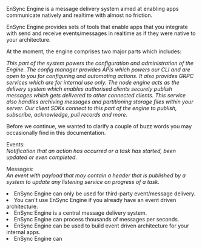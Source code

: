 <title>
    Welcome to EnSync Engine!
</title>
<p>EnSync Engine is a message delivery system aimed at enabling apps communicate natively and realtime with almost no friction.</p>
<chapter title="Introduction to EnSync Engine" id="introduction-to-ensync-engine">
<p>EnSync Engine provides sets of tools that enable apps that you integrate with send and receive events/messages in realtime as if they were native to your architecture.</p>
<chapter title="What Makes Up EnSync Engine">
    <p>At the moment, the engine comprises two major parts which includes:</p>
    <deflist>
        <def title="Config Manager">
            <i>This part of the system powers the configuration and administration of the Engine. The config manager provides APIs which powers our CLI and are open to you for configuring and automating actions. It also provides GRPC services which are for internal use only. </i>
        </def>
        <def title="Node Engine">
            <i>The node engine acts as the delivery system which enables authorised clients securely publish messages which gets delivered to other connected clients. This service also handles archiving messages and partitioning storage files within your server.
                Our client SDKs connect to this part of the engine to publish, subscribe, acknowledge, pull records and
                more.</i>
        </def>
    </deflist>
</chapter>
<p>Before we continue, we wanted to clarify a couple of buzz words you may occasionally find in this documentation.</p>
<procedure title="Buzz Words" id="two-parts-engine">
    <step>
        <p>Events: <br/>
            <i>Notification that an action has occurred or a task has started, been updated or even completed.</i></p>
    </step>
    <step>
        <p>Messages:<br/>
            <i>An event with payload that may contain a header that is published by a system to update any listening service on progress of a
                task.</i>
        </p>
    </step>
</procedure>
</chapter>
<chapter title="Myths about EnSync:" id="myths-about-ensync">
<list>
    <li>EnSync Engine can only be used for third-party event/message delivery.</li>
    <li>You can't use EnSync Engine if you already have an event driven architecture.</li>
</list>
</chapter>
<chapter title="Facts about EnSync:" id="facts-about-ensync">
<list>
    <li>EnSync Engine is a central message delivery system.</li>
    <li>EnSync Engine can process thousands of messages per seconds.</li>
    <li>EnSync Engine can be used to build event driven architecture for your internal apps.</li>
    <li>EnSync Engine can</li>
</list>
</chapter>

[//]: # (<chapter title="Add interactive elements" id="add-interactive-elements">)

[//]: # (<chapter title="Tabs" id="tabs">)

[//]: # (    <p>To add switchable content, you can make use of tabs &#40;inject them by starting to type <code>tab</code> on a new)

[//]: # (        line&#41;:</p>)

[//]: # (    <tabs>)

[//]: # (        <tab title="Markdown">)

[//]: # (            <code-block lang="plain text">![Alt Text]&#40;new_topic_options.png&#41;{ width=450 }</code-block>)

[//]: # (        </tab>)

[//]: # (        <tab title="Semantic markup">)

[//]: # (        </tab>)

[//]: # (    </tabs>)

[//]: # (</chapter>)

[//]: # (<chapter title="Collapsible blocks" id="collapsible-blocks">)

[//]: # (    <p>Apart from injecting entire XML elements, you can use attributes to configure the behavior of certain elements.)

[//]: # (        For example, you can collapse a chapter that contains non-essential information:</p>)

[//]: # (    <chapter title="Supplementary info" id="supplementary-info" collapsible="true">)

[//]: # (        <p>Content under such header will be collapsed by default, but you can modify the behavior by adding the)

[//]: # (            following attribute:)

[//]: # (            <code>default-state=&quot;expanded&quot;</code></p>)

[//]: # (    </chapter>)

[//]: # (</chapter>)

[//]: # (<chapter title="Convert selection to XML" id="convert-selection-to-xml">)

[//]: # (    <p>If you need to extend an element with more functions, you can convert selected content from Markdown to semantic)

[//]: # (        markup.)

[//]: # (        For example, if you want to merge cells in a table, it's much easier to convert it to XML than do this in)

[//]: # (        Markdown.)

[//]: # (        Position the caret anywhere in the table and press)

[//]: # (        <shortcut>Alt+Enter</shortcut>)

[//]: # (        :)

[//]: # (    </p>)

[//]: # ()
[//]: # ([//]: # &#40;    <img src="convert_table_to_xml.png" alt="Convert table to XML" width="706" border-effect="line"/>&#41;)
[//]: # (</chapter>)

[//]: # (</chapter>)

[//]: # (<chapter title="Feedback and support" id="feedback-and-support">)

[//]: # (<p>Please report any issues, usability improvements, or feature requests to our)

[//]: # (    <a href="https://youtrack.jetbrains.com/newIssue?project=WRS">YouTrack project</a>)

[//]: # (    &#40;you will need to register&#41;.</p>)

[//]: # (<p>You are welcome to join our)

[//]: # (    <a href="https://join.slack.com/t/writerside/shared_invite/zt-1hnvxnl0z-Nc6RWXTppRI2Oc566vumYw">public Slack)

[//]: # (        workspace</a>.)

[//]: # (    Before you do, please read our <a)

[//]: # (            href="https://plugins.jetbrains.com/plugin/20158-writerside/docs/writerside-code-of-conduct.html">Code of)

[//]: # (        conduct</a>.)

[//]: # (    We assume that you’ve read and acknowledged it before joining.</p>)

[//]: # (<p>You can also always email <a href="mailto:writerside@jetbrains.com">writerside@jetbrains.com</a>.</p>)

[//]: # (</chapter>)

[//]: # (<seealso>)

[//]: # (<category ref="wrs">)

[//]: # (    <a href="https://plugins.jetbrains.com/plugin/20158-writerside/docs/markup-reference.html">Markup reference</a>)

[//]: # (    <a href="https://plugins.jetbrains.com/plugin/20158-writerside/docs/manage-table-of-contents.html">Reorder topics in)

[//]: # (        the TOC</a>)

[//]: # (    <a href="https://plugins.jetbrains.com/plugin/20158-writerside/docs/local-build.html">Build and publish</a>)

[//]: # (    <a href="https://plugins.jetbrains.com/plugin/20158-writerside/docs/configure-search.html">Configure Search</a>)

[//]: # (</category>)

[//]: # (</seealso>)
